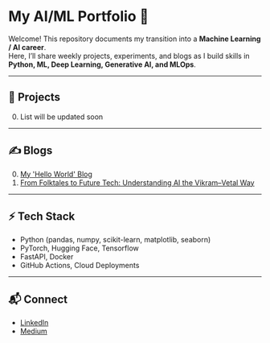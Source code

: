 # My AI/ML Portfolio 🚀

Welcome! This repository documents my transition into a **Machine Learning / AI career**.  
Here, I’ll share weekly projects, experiments, and blogs as I build skills in **Python, ML, Deep Learning, Generative AI, and MLOps**.

---

## 📂 Projects
0. List will be updated soon

---

## ✍️ Blogs
0. [My 'Hello World' Blog](https://medium.com/@aiwithaditya/understanding-ai-one-simple-story-at-a-time-d5ae679183f4)
1. [From Folktales to Future Tech: Understanding AI the Vikram–Vetal Way](https://medium.com/@aiwithaditya/from-folktales-to-future-tech-understanding-ai-the-vikram-vetal-way-0cdf6e0954fe)

---

## ⚡ Tech Stack
- Python (pandas, numpy, scikit-learn, matplotlib, seaborn)
- PyTorch, Hugging Face, Tensorflow
- FastAPI, Docker
- GitHub Actions, Cloud Deployments

---

## 📬 Connect
- [LinkedIn](https://www.linkedin.com/in/aditya-narayan-mishra-9b7254188/)
- [Medium](https://medium.com/@aiwithaditya)
